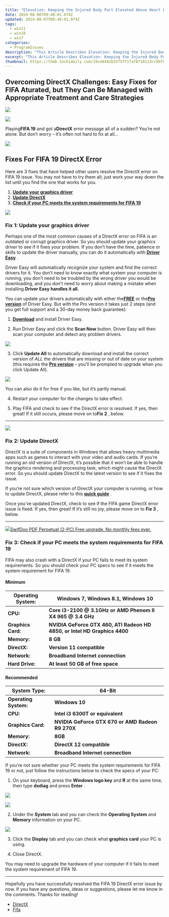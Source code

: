 ```yaml
---
title: "Elevation: Keeping the Injured Body Part Elevated Above Heart Level, when Possible, Encourages Fluid Drainage and Reduces Edema (Swelling)"
date: 2024-08-06T09:48:01.074Z
updated: 2024-08-07T09:48:01.074Z
tags:
  - win11
  - win10
  - win7
categories:
  - ProgramIssues
description: "This Article Describes Elevation: Keeping the Injured Body Part Elevated Above Heart Level, when Possible, Encourages Fluid Drainage and Reduces Edema (Swelling)"
excerpt: "This Article Describes Elevation: Keeping the Injured Body Part Elevated Above Heart Level, when Possible, Encourages Fluid Drainage and Reduces Edema (Swelling)"
thumbnail: https://thmb.techidaily.com/19ce8481b5575ff1faf6716113cc99f8aa092b92d7c87ab230819ca4dc98d6d3.jpg
---
```


## Overcoming DirectX Challenges: Easy Fixes for FIFA Aturated, but They Can Be Managed with Appropriate Treatment and Care Strategies

<!-- affiliate ads begin -->
<a href="https://shop.systoolsgroup.com/affiliate.php?ACCOUNT=SYSTOOBY&AFFILIATE=108875&PATH=https%3A%2F%2Fwww.systoolsgroup.com%3FAFFILIATE%3D108875%26RESOURCE%3DSysTools%2BOST%2BRecovery"><img src="https://www.systoolsgroup.com/box/ost-recovery.png" border="0"></a>
<!-- affiliate ads end -->
![](https://images.drivereasy.com/wp-content/uploads/2019/08/image-523.png)

 Playing**FIFA 19** and got a**DirectX** error message all of a sudden? You’re not alone. But don’t worry – it’s often not hard to fix at all…

<!-- affiliate ads begin -->
<a href="https://store.nero.com/order/checkout.php?PRODS=42296855&QTY=1&AFFILIATE=108875&CART=1"><img src="http://cdnwww.nero.com/nero-com-wAssets/img/banners/2023/recode/Nero_Recode_Screen_2.png" border="0"></a>
<!-- affiliate ads end -->
## Fixes For FIFA 19 DirectX Error

 Here are 3 fixes that have helped other users resolve the DirectX error on FIFA 19 issue. You may not have to try them all; just work your way down the list until you find the one that works for you.

1. **[Update your graphics driver](https://tools.techidaily.com/drivereasy/download/)**
2. [**Update DirectX**](https://tools.techidaily.com/drivereasy/download/)
3. [**Check if your PC meets the system requirements for FIFA 19**](https://tools.techidaily.com/drivereasy/download/)

<!-- affiliate ads begin -->
<a href="https://shop.copernic.com/order/checkout.php?PRODS=41033091&QTY=1&AFFILIATE=108875&CART=1"><img src="https://secure.2checkout.com/images/merchant/8d30aa96e72440759f74bd2306c1fa3d/Copernic-2023-Affiliate-728x90-Advanced.png" border="0"></a>
<!-- affiliate ads end -->
### Fix 1: Update your graphics driver

 Perhaps one of the most common causes of a DirectX error on FIFA is an outdated or corrupt graphics driver. So you should update your graphics driver to see if it fixes your problem. If you don’t have the time, patience or skills to update the driver manually, you can do it automatically with **[Driver Easy](https://tools.techidaily.com/drivereasy/download/)**  .

 Driver Easy will automatically recognize your system and find the correct drivers for it. You don’t need to know exactly what system your computer is running, you don’t need to be troubled by the wrong driver you would be downloading, and you don’t need to worry about making a mistake when installing.**Driver Easy handles it all.**

 You can update your drivers automatically with either the[**FREE**](https://tools.techidaily.com/drivereasy/download/) or the[**Pro version**](https://tools.techidaily.com/drivereasy/download/) of Driver Easy. But with the Pro version it takes just 2 steps (and you get full support and a 30-day money back guarantee):

 1) **[Download](https://tools.techidaily.com/drivereasy/download/)**  and install Driver Easy.

 2) Run Driver Easy and click the **Scan Now** button. Driver Easy will then scan your computer and detect any problem drivers.

![](https://images.drivereasy.com/wp-content/uploads/2019/06/image-439.png)

 3) Click **Update All** to automatically download and install the correct version of _ALL_ the drivers that are missing or out of date on your system (this requires the **[Pro version](https://tools.techidaily.com/drivereasy/download/)**  – you’ll be prompted to upgrade when you click Update All).

![](https://images.drivereasy.com/wp-content/uploads/2019/08/image-283.png)

 You can also do it for free if you like, but it’s partly manual.

4) Restart your computer for the changes to take effect.

5) Play FIFA and check to see if the DirectX error is resolved. If yes, then great! If it still occurs, please move on to**Fix 2** , below.

---

<!-- affiliate ads begin -->
<a href="https://shop.mondly.com/affiliate.php?ACCOUNT=ATISTUDI&AFFILIATE=108875&PATH=https%3A%2F%2Fwww.mondly.com%3FAFFILIATE%3D108875%26RESOURCE%3D%2BEducational%2B970x90%2B"><img src="https://secure.avangate.com/images/merchant/69c418c33ec2e1a4267fa9bb77fa1428/educational-970x90.gif" border="0"></a>
<!-- affiliate ads end -->
### Fix 2: Update DirectX

 DirectX is a suite of components in Windows that allows heavy multimedia apps such as games to interact with your video and audio cards. If you’re running an old version of DirectX, it’s possible that it won’t be able to handle the graphics rendering and processing task, which might cause the DirectX error. So you should update DirectX to the latest version to see if it fixes the issue.

 If you’re not sure which version of DirectX your computer is running, or how to update DirectX, please refer to this **[quick guide](https://tools.techidaily.com/drivereasy/download/)**  .

 Once you’ve updated DirectX, check to see if the FIFA game DirectX error issue is fixed. If yes, then great! If it’s still no joy, please move on to **Fix 3** , below.

---

<!-- affiliate ads begin -->
<a href="https://purchase.swifdoo.com/order/checkout.php?PRODS=38709260&QTY=1&AFFILIATE=108875&CART=1"><img src="https://secure.avangate.com/images/merchant/8b932759a5a04ddb34bf79e3f9072e4b/products/Product%20box%20white-1024x1024.png" border="0">SwifDoo PDF Perpetual (2-PC)  Free upgrade. No monthly fees ever. </a>
<!-- affiliate ads end -->
### Fix 3: Check if your PC meets the system requirements for FIFA 19

 FIFA may also crash with a DirectX if your PC fails to meet its system requirements. So you should check your PC specs to see if it meets the system requirement for FIFA 19.

#### Minimum

| **Operating System:** | **Windows 7, Windows 8.1, Windows 10**                                    |
| --------------------- | ------------------------------------------------------------------------- |
| **CPU:**              | **Core i3-2100 @ 3.1GHz or AMD Phenom II X4 965 @ 3.4 GHz**               |
| **Graphics Card:**    | **NVIDIA GeForce GTX 460, ATI Radeon HD 4850, or Intel HD Graphics 4400** |
| **Memory:**           | **8 GB**                                                                  |
| **DirectX:**          | **Version 11** **compatible**                                             |
| **Network:**          | **Broadband Internet connection**                                         |
| **Hard Drive:**       | **At least 50 GB of free space**                                          |

#### Recommended

| **System Type:**      | **64-Bit**                                       |
| --------------------- | ------------------------------------------------ |
| **Operating System:** | **Windows 10**                                   |
| **CPU:**              | **Intel i3 6300T or equivalent**                 |
| **Graphics Card:**    | **NVIDIA GeForce GTX 670 or AMD Radeon R9 270X** |
| **Memory:**           | **8GB**                                          |
| **DirectX:**          | **DirectX 12 compatible**                        |
| **Network:**          | **Broadband Internet connection**                |

 If you’re not sure whether your PC meets the system requirements for FIFA 19 or not, just follow the instructions below to check the specs of your PC:

 1) On your keyboard, press the **Windows logo key** and **R** at the same time, then type **dxdiag** and press **Enter** .

<!-- affiliate ads begin -->
<a href="https://store.massmailsoftware.com/order/checkout.php?PRODS=2069351&QTY=1&AFFILIATE=108875&CART=1"><img src="https://secure.avangate.com/images/merchant/dc87c13749315c7217cdc4ac692e704c/banera_for_partners-24_%282%29.jpg" border="0"></a>
<!-- affiliate ads end -->
![](https://images.drivereasy.com/wp-content/uploads/2019/03/image-13.png)

 2) Under the **System** tab and you can check the **Operating System**  and **Memory** information on your PC.

![](https://images.drivereasy.com/wp-content/uploads/2019/08/image-526.png)

 3) Click the **Display** tab and you can check what **graphics card** your PC is using.

 4) Close DirectX.

 You may need to upgrade the hardware of your computer if it fails to meet the system requirement of FIFA 19.

---

 Hopefully you have successfully resolved the FIFA 19 DirectX error issue by now. If you have any questions, ideas or suggestions, please let me know in the comments. Thanks for reading!

* [DirectX](https://tools.techidaily.com/drivereasy/download/)
* [Fifa](https://tools.techidaily.com/drivereasy/download/)

<ins class="adsbygoogle"
     style="display:block"
     data-ad-format="autorelaxed"
     data-ad-client="ca-pub-7571918770474297"
     data-ad-slot="1223367746"></ins>



<ins class="adsbygoogle"
     style="display:block"
     data-ad-client="ca-pub-7571918770474297"
     data-ad-slot="8358498916"
     data-ad-format="auto"
     data-full-width-responsive="true"></ins>
